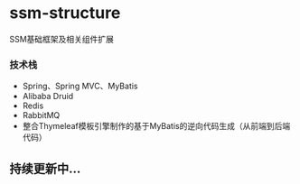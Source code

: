 # ssm-structure
SSM基础框架及相关组件扩展

### 技术栈

- Spring、Spring MVC、MyBatis
- Alibaba Druid
- Redis
- RabbitMQ
- 整合Thymeleaf模板引擎制作的基于MyBatis的逆向代码生成（从前端到后端代码）

## 持续更新中...
